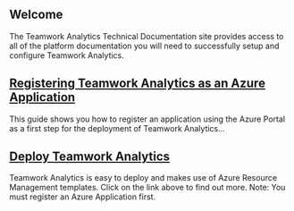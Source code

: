 ## Welcome

The Teamwork Analytics Technical Documentation site provides access to all of the platform documentation you will need to successfully setup and configure Teamwork Analytics.

## [Registering Teamwork Analytics as an Azure Application](registerapplication.md)

This guide shows you how to register an application using the Azure Portal as a first step for the deployment of Teamwork Analytics...

## [Deploy Teamwork Analytics](deploytwa.md)

Teamwork Analytics is easy to deploy and makes use of Azure Resource Management templates. Click on the link above to find out more. Note: You must register an Azure Application first.
